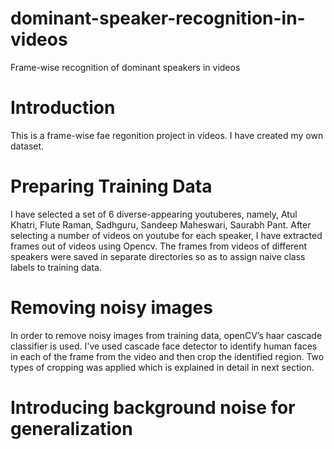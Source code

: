 # dominant-speaker-recognition-in-videos
Frame-wise recognition of dominant speakers in videos
# Introduction
This is a frame-wise fae regonition project in videos. I have created my own dataset.

# Preparing Training Data
I have selected a set of 6 diverse-appearing youtuberes, namely, Atul Khatri, Flute Raman, Sadhguru, Sandeep Maheswari, Saurabh Pant. After selecting a number of videos on youtube for each speaker, I have extracted frames out of videos using Opencv. The frames from videos of different speakers were saved in separate directories so as to assign naive class labels to training data. 

# Removing noisy images
In order to remove noisy images from training data, openCV’s haar cascade classifier is used. I've used cascade face detector to identify human faces in each of the frame from the video and then crop the identified region. Two types of cropping was applied which is explained in detail in next section.

# Introducing background noise for generalization
